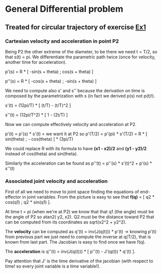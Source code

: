 # General Differential problem

## Treated for circular trajectory of exercise <a href='https://github.com/theroggio/Robotics-1-La-Sapienza/blob/master/exercises/trajectories/Circular%20Trajectory.md'> Ex1 </a>

### Cartesian velocity and acceleration in point P2

Being P2 the other extreme of the diameter, to be there we need t = T/2, so that s(t) = pi. We differentiate the parametric path twice (once for velocity, another time for acceleration).

p'(s) = R * [ -sin(s + theta) ; cos(s + theta) ] 

p''(s) = R * [ -cos(s + theta) ; -sin(s + theta) ]

We need to compute also s' and s'' because the derivation on time is composed by the parametrization with s (in fact we derived p(s) not p(t)!).

s'(t) = (12pi/T) * [ (t/T) - (t/T)^2 ]

s''(t) = (12pi/T^2) * [ 1 - (2t/T) ]

Now we can compute effectively velocity and acceleration at P2.

p'(t) = p'(s) * s'(t) = we want it at P2 so p'(T/2) = p'(pi) * s'(T/2) = R * [ sin(theta) ; - cos(theta) ] * (3pi/T)

We could replace R with its formula to have **(x1 - x2)/2** and **(y1 - y2)/2** instead of cos(theta) and sin(theta).

Similarly the acceleration can be found as p''(t) = p''(s) * s'(t)^2 + p'(s) * s''(t)

### Associated joint velocity and acceleration 

First of all we need to move to joint space finding the equations of end-effector in joint variables. From the picture is easy to see that **f(q)** = [ q2 * cos(q1) ; q2 * sin(q1) ].

At time t = pi (when we're at P2) we know that that q1 (the angle) must be the angle of P2 so atan2( y2, x2). Q2 must be the distance toward P2 that can be computed from its coordinates as sqrt(x2^2 + y2^2). 

The **velocity** can be computed as q'(t) = inv(J(q(t))) * p'(t) -> knowing p'(t) from previous part we just need to compute the inverse at q(T/2), that is known from last part. The Jacobian is easy to find once we have f(q).

The **acceleration** is q''(t) = inv(J(q(t))) * [ p''(t) - J'(q(t)) * q'(t) ].

Pay attention that J' is the time derivative of the jacobian (with respect to time! so every joint variable is a time variable!). 
